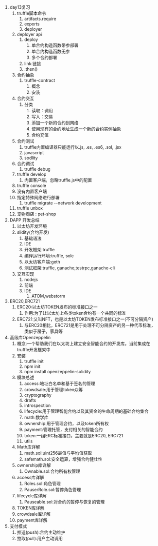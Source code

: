 1. day13复习
   1. truffle脚本命令
      1. artifacts.require
      2. exports
      3. deployer
   2. deployer api
      1. deploy
         1. 单合约构造函数带参部署
         2. 单合约构造函数无参
         3. 多个合约部署
      2. link:链接
      3. .then()
   3. 合约抽象
      1. truffle-contract
         1. 概念
         2. 安装
   4. 合约交互
      1. 分类
         1. 读取：调用
         2. 写入：交易
         3. 添加一个新的合约到网络
         4. 使用现有的合约地址生成一个新的合约实例抽象
         5. 合约充值
   5. 合约测试
      1. truffle内置编译器只能运行以.js, .es, .es6, .sol, .jsx
      2. javascript
      3. sodlity
   6. 合约调试
      1. truffle debug <transaction hash>
   7. truffle develop
      1. 内置客户端，忽略truffle.js中的配置
   8.  truffle console
      1. 没有内置客户端
   9. 指定特殊网络进行部署
      1. truffle migrate --network development
   10. truffle unbox
   11. 宠物商店 : pet-shop
2. DAPP 开发总结
   1. 以太坊开发环境
   2. slidity(合约开发)
      1. 基础语法
      2. IDE
      3. 开发框架:truffle 
      4. 编译运行环境:truffle, solc
      5. 以太坊客户端:geth
      6. 测试框架:truffle, ganache,testrpc,ganache-cli
   3. 交互实现
      1. nodejs
      2. 前端
      3. IDE
         1. ATOM,webstorm
3. ERC20,ERC721
   1. ERC20:以太坊TOKEN发布的标准接口之一
      1. 作用:为了让以太坊上各类token合约有一个共同的标准
   2. ERC721:又叫NFT，也是以太坊TOKEN发布标准接口之一(不可分隔资产)
      1. 与ERC20相比，ERC721是用于处理不可分隔资产的另一种代币标准，类似于房子，家具等
4. 高级库Openzeppelin
   1. 概念:一个帮助我们在以太坊上建立安全智能合约的开发库，当前集成在truffle开发框架中
   2. 安装
      1. truffle init
      2. npm init
      3. npm install openzeppelin-solidity
   3. 模块总述
      1. access:地址白名单和基于签名的管理
      2. crowdsale:用于管理token众筹
      3. cryptography
      4. drafts
      5. introspection
      6. lifecycle:用于管理智能合约以及其资金的生命周期的基础合约集合
      7. math:数学库
      8. ownership:用于管理合约，以及token所有权
      9. payment:管理托管，支付相关的智能合约
      10. token:一组ERC标准接口，主要就是ERC20, ERC721
      11. utils
   4. Math库详解
      1. math.sol:uint256最值与平均值获取
      2. safemath.sol:安全运算，增强合约健壮性
   5. ownership库详解
      1. Ownable.sol:合约所有权管理
   6. access库详解
      1. Roles.sol:角色管理
      2. PauserRole.sol:暂停角色管理
   7. lifecycle库详解
      1. Pauseable.sol:对合约的暂停与恢复的管理
   8. TOKEN库详解
   9. crowdsale库详解
   10. payment库详解
5. 支付模式
   1. 推送(push):合约主动维护
   2. 拉取(pull):用户主动调用
